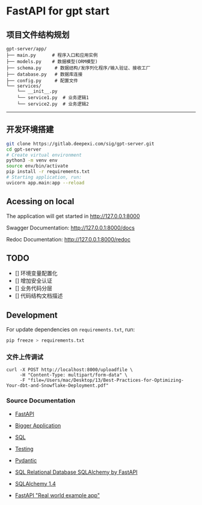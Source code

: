 # FastAPI for gpt start

## 项目文件结构规划

```
gpt-server/app/
├── main.py      # 程序入口和应用实例
├── models.py    # 数据模型(ORM模型)
├── schema.py     # 数据结构/发序列化程序/输入验证、接收工厂
├── database.py   # 数据库连接
├── config.py     # 配置文件    
└── services/  
    └── __init__.py      
    └── service1.py  # 业务逻辑1 
    └── service2.py  # 业务逻辑2
```
___
## 开发环境搭建

```bash
git clone https://gitlab.deepexi.com/sig/gpt-server.git
cd gpt-server
# Create virtual environment
python3 -m venv env
source env/bin/activate
pip install -r requirements.txt 
# Starting application, run:
uvicorn app.main:app --reload
```


## Acessing on local
The application will get started in http://127.0.0.1:8000  

Swagger Documentation: http://127.0.0.1:8000/docs

Redoc Documentation: http://127.0.0.1:8000/redoc

## TODO

- [] 环境变量配置化
- [] 增加安全认证
- [] 业务代码分层
- [] 代码结构文档描述


## Development

For update dependencies on `requirements.txt`, run:  


```bash
pip freeze > requirements.txt
```

### 文件上传调试

```
curl -X POST http://localhost:8000/uploadfile \
     -H "Content-Type: multipart/form-data" \
     -F "file=/Users/mac/Desktop/13/Best-Practices-for-Optimizing-Your-dbt-and-Snowflake-Deployment.pdf"
```

### Source Documentation
- [FastAPI](https://fastapi.tiangolo.com/)

- [Bigger Application](https://fastapi.tiangolo.com/tutorial/bigger-applications/)

- [SQL](https://fastapi.tiangolo.com/tutorial/sql-databases/)

- [Testing](https://fastapi.tiangolo.com/tutorial/testing/)  

- [Pydantic](https://pydantic-docs.helpmanual.io/)  

- [SQL Relational Database SQLAlchemy by FastAPI](https://fastapi.tiangolo.com/tutorial/sql-databases/?h=databa#sql-relational-databases)

- [SQLAlchemy 1.4](https://docs.sqlalchemy.org/en/14/tutorial/engine.html)  

- [FastAPI "Real world example app"](https://github.com/nsidnev/fastapi-realworld-example-app)  

